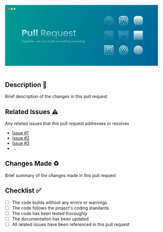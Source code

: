 <div align="center">
    <img src="../.resource/pull_request.png">
</div>

<br>

## Description 💭
Brief description of the changes in this pull request

## Related Issues ⚠️
Any related issues that this pull request addresses or resolves

- [Issue #1](link-to-issue-#1)
- [Issue #2](link-to-issue-#2)
- [Issue #3](link-to-issue-#3)
- ...

## Changes Made ♻️
Brief summary of the changes made in this pull request

## Checklist ✅
- [ ] The code builds without any errors or warnings
- [ ] The code follows the project's coding standards
- [ ] The code has been tested thoroughly
- [ ] The documentation has been updated
- [ ] All related issues have been referenced in this pull request
